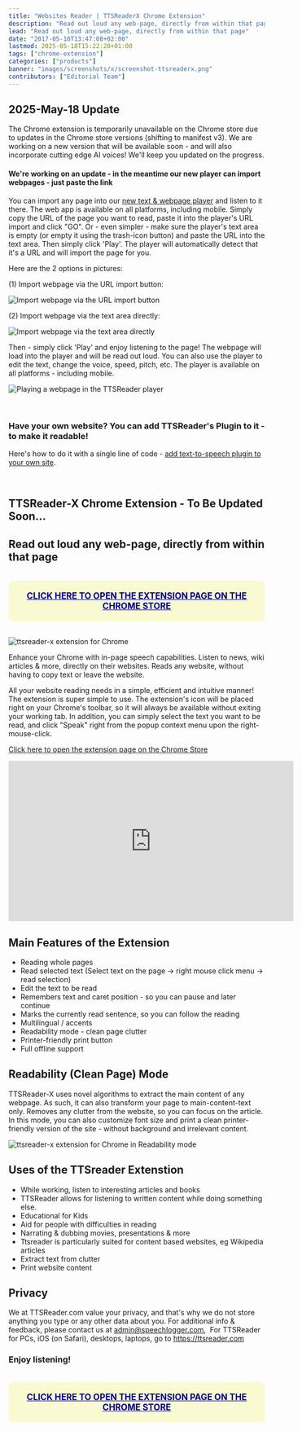```yaml
---
title: "Websites Reader | TTSReaderX Chrome Extension"
description: "Read out loud any web-page, directly from within that page"
lead: "Read out loud any web-page, directly from within that page"
date: "2017-05-10T13:47:08+02:00"
lastmod: 2025-05-18T15:22:20+01:00
tags: ["chrome-extension"]
categories: ["products"]
banner: "images/screenshots/x/screenshot-ttsreaderx.png"
contributors: ["Editorial Team"]
---
```


## 2025-May-18 Update

The Chrome extension is temporarily unavailable on the Chrome store due to updates in the Chrome store versions (shifting to manifest v3). We are working on a new version that will be available soon - and will also incorporate cutting edge AI voices! We'll keep you updated on the progress.

#### We're working on an update - in the meantime our new player can import webpages - just paste the link

You can import any page into our [new text & webpage player](https://ttsreader.com/player/) and listen to it there. The web app is available on all platforms, including mobile. Simply copy the URL of the page you want to read, paste it into the player's URL import and click "GO". Or - even simpler - make sure the player's text area is empty (or empty it using the trash-icon button) and paste the URL into the text area. Then simply click 'Play'. The player will automatically detect that it's a URL and will import the page for you.

Here are the 2 options in pictures:

(1) Import webpage via the URL import button:

![Import webpage via the URL import button](/images/screenshots/player/open_url_800x.webp 'Import webpage via the URL import button')

(2) Import webpage via the text area directly:

![Import webpage via the text area directly](/images/screenshots/player/link_inline_800x.webp 'Import webpage via the text area directly')

Then - simply click 'Play' and enjoy listening to the page! The webpage will load into the player and will be read out loud. You can also use the player to edit the text, change the voice, speed, pitch, etc. The player is available on all platforms - including mobile.

![Playing a webpage in the TTSReader player](/images/screenshots/player/web_read_new_player_800x.webp 'Playing a webpage in the TTSReader player')

<br/>

### Have your own website? You can add TTSReader's Plugin to it - to make it readable!

Here's how to do it with a single line of code - [add text-to-speech plugin to your own site](/plugin/).

<br/>

## TTSReader-X Chrome Extension - To Be Updated Soon...


## Read out loud any web-page, directly from within that page

<br/>
<a href="https://chrome.google.com/webstore/detail/ttsreader-text-to-speech/pakknklefcjdhejnffafpeelofiekebg?hl=en" style="cursor:pointer;font-size:larger;display:block;color:darkblue;font-weight:bold;text-transform: uppercase;background-color: lightgoldenrodyellow;border-radius: 10px;padding:20px;text-align: center">
   Click here to open the extension page on the Chrome Store
</a>
<br/>


![ttsreader-x extension for Chrome](/images/screenshots/x/screenshot-ttsreaderx.png 'ttsreader-x extension for Chrome')

Enhance your Chrome with in-page speech capabilities.
Listen to news, wiki articles & more, directly on their websites.
Reads any website, without having to copy text or leave the website.


All your website reading needs in a simple, efficient and intuitive manner! The extension is super simple to use.
The extension's icon will be placed right on your Chrome's toolbar, so it will always be available without exiting your working tab. In addition, you can simply select the text you want to be read, and click "Speak" right from the popup context menu upon the right-mouse-click.

[Click here to open the extension page on the Chrome Store](https://chrome.google.com/webstore/detail/ttsreader-text-to-speech/pakknklefcjdhejnffafpeelofiekebg?hl=en)


<iframe width="560" height="315" src="https://www.youtube.com/embed/AotR04vcmPw" frameborder="0" allowfullscreen></iframe>


## Main Features of the Extension

* Reading whole pages
* Read selected text (Select text on the page -> right mouse click menu -> read selection)
* Edit the text to be read
* Remembers text and caret position - so you can pause and later continue
* Marks the currently read sentence, so you can follow the reading
* Multilingual / accents
* Readability mode - clean page clutter
* Printer-friendly print button
* Full offline support

## Readability (Clean Page) Mode

TTSReader-X uses novel algorithms to extract the main content of any webpage. As such, it can also transform your page to main-content-text only. Removes any clutter from the website, so you can focus on the article. In this mode, you can also customize font size and print a clean printer-friendly version of the site - without background and irrelevant content.

![ttsreader-x extension for Chrome in Readability mode](/images/screenshots/x/ttsreaderx-readability.png 'ttsreader-x extension for Chrome in Readability mode')

## Uses of the TTSreader Extenstion

* While working, listen to interesting articles and books
* TTSReader allows for listening to written content while doing something else.
* Educational for Kids
* Aid for people with difficulties in reading
* Narrating & dubbing movies, presentations & more
* Ttsreader is particularly suited for content based websites, eg Wikipedia articles
* Extract text from clutter
* Print website content

## Privacy

We at TTSReader.com value your privacy, and that's why we do not store anything you type or any other data about you.
For additional info & feedback, please contact us at admin@speechlogger.com,  For TTSReader for PCs, iOS (on Safari), desktops, laptops, go to https://ttsreader.com

### Enjoy listening!


<br/>
<a href="https://chrome.google.com/webstore/detail/ttsreader-text-to-speech/pakknklefcjdhejnffafpeelofiekebg?hl=en" style="cursor:pointer;font-size:larger;display:block;color:darkblue;font-weight:bold;text-transform: uppercase;background-color: lightgoldenrodyellow;border-radius: 10px;padding:20px;text-align: center">
   Click here to open the extension page on the Chrome Store
</a>
<br/>
